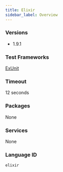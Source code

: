```yaml
---
title: Elixir
sidebar_label: Overview
---
```



### Versions

- 1.9.1

### Test Frameworks

[ExUnit](https://hexdocs.pm/ex_unit/ExUnit.html)

### Timeout

12 seconds

### Packages

None 

### Services

None

### Language ID

`elixir`

